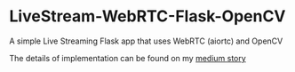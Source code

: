 # LiveStream-WebRTC-Flask-OpenCV
A simple Live Streaming Flask app that uses WebRTC (aiortc) and OpenCV

The details of implementation can be found on my [medium story](https://medium.com/@supersjgk/building-a-live-streaming-app-using-flask-opencv-and-webrtc-8cc8b521fa44)
